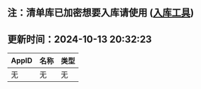## 注：清单库已加密想要入库请使用 ([入库工具](https://github.com/BlankTMing/ManifestAutoUpdate/releases))

## 更新时间：2024-10-13 20:32:23
| AppID | 名称 | 类型  |
| :-------------------- | :----------------------------- | :----------- |
| 无 | 无 | 无 |
